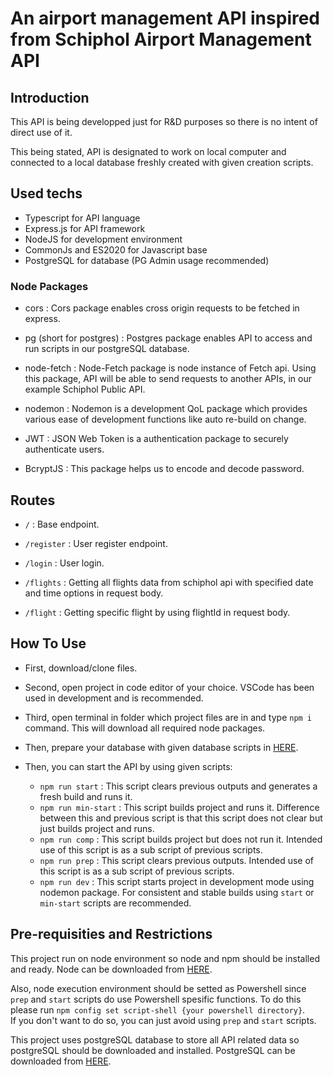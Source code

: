 # An airport management API inspired from Schiphol Airport Management API

## Introduction

  This API is being developped just for R&D purposes so there is no intent of direct use of it.  

  This being stated, API is designated to work on local computer and connected to a local database freshly created with given creation scripts.  

## Used techs

- Typescript for API language  
- Express.js for API framework  
- NodeJS for development environment  
- CommonJs and ES2020 for Javascript base
- PostgreSQL for database (PG Admin usage recommended)

### Node Packages

- cors : Cors package enables cross origin requests to be fetched in express.  

- pg (short for postgres) : Postgres package enables API to access and run scripts in our postgreSQL database.

- node-fetch : Node-Fetch package is node instance of Fetch api. Using this package, API will be able to send requests to another APIs, in our example Schiphol Public API.  

- nodemon : Nodemon is a development QoL package which provides various ease of development functions like auto re-build on change.  

- JWT : JSON Web Token is a authentication package to securely authenticate users.

- BcryptJS : This package helps us to encode and decode password.

## Routes

- `/` : Base endpoint.

- `/register` : User register endpoint.

- `/login` : User login.

- `/flights` : Getting all flights data from schiphol api with specified date and time options in request body.

- `/flight` : Getting specific flight by using flightId in request body.

## How To Use  

- First, download/clone files.  
- Second, open project in code editor of your choice. VSCode has been used in development and is recommended.  
- Third, open terminal in folder which project files are in and type `npm i` command. This will download all required node packages.  
- Then, prepare your database with given database scripts in [HERE]('https://github.com/HBE18/airport-management/blob/main/src/database/scripts.md').
- Then, you can start the API by using given scripts:  

  - `npm run start` : This script clears previous outputs and generates a fresh build and runs it.  
  - `npm run min-start` : This script builds project and runs it. Difference between this and previous script is that this script does not clear but just builds project and runs.  
  - `npm run comp` : This script builds project but does not run it. Intended use of this script is as a sub script of previous scripts.  
  - `npm run prep` : This script clears previous outputs. Intended use of this script is as a sub script of previous scripts.  
  - `npm run dev` : This script starts project in development mode using nodemon package. For consistent and stable builds using `start` or `min-start` scripts are recommended.  

## Pre-requisities and Restrictions

This project run on node environment so node and npm should be installed and ready. Node can be downloaded from [HERE](https://nodejs.org/en/download/).  

Also, node execution environment should be setted as Powershell since `prep` and  `start` scripts do use Powershell spesific functions. To do this please run `npm config set script-shell {your powershell directory}`.  
If you don't want to do so, you can just avoid using `prep` and `start` scripts.  

This project uses postgreSQL database to store all API related data so postgreSQL should be downloaded and installed. PostgreSQL can be downloaded from [HERE](https://www.postgresql.org/download/).

